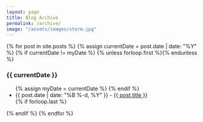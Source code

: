 ```yaml
---
layout: page
title: Blog Archive
permalink: /archive/
image: "/assets/images/storm.jpg"
---
```


<section class="archive-post-list">
	{% for post in site.posts %}
       {% assign currentDate = post.date | date: "%Y" %}
       {% if currentDate != myDate %}
           {% unless forloop.first %}</ul>{% endunless %}
           <h3>{{ currentDate }}</h3>
           <ul>
           {% assign myDate = currentDate %}
       {% endif %}
       <li><span>{{ post.date | date: "%B %-d, %Y" }}</span> - <a href="{{ post.url }}">{{ post.title }}</a></li>
       {% if forloop.last %}</ul>{% endif %}
   {% endfor %}
</section>
